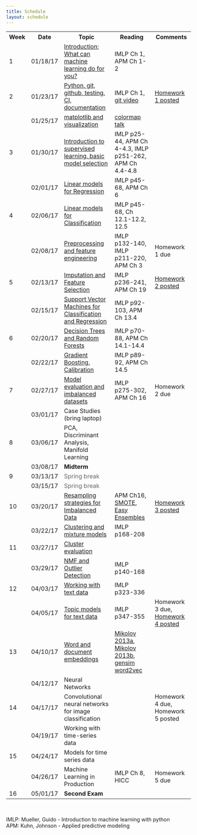 ```yaml
---
title: Schedule
layout: schedule
---
```


<div class="schedule">
<table cellspacing="0" border="0">
	<colgroup span="2"></colgroup>
	<colgroup></colgroup>
	<colgroup></colgroup>
	<colgroup></colgroup>
    <tr>
        <th>Week</th>
        <th>Date</th>
        <th>Topic</th>
        <th>Reading</th>
        <th>Comments</th>
    </tr>
	<tr>
		<td>1</td>
		<td align="right" sdval="42753" sdnum="1033;0;MM/DD/YY">01/18/17</td>
		<td><a href="https://github.com/amueller/applied_ml_spring_2017/raw/master/slides/aml-01-011817_notes.pdf">Introduction; What can machine learning do for you?</a></td>
		<td>IMLP Ch 1, APM Ch 1-2</td>
		<td><br></td>
	</tr>
	<tr>
		<td>2</td>
		<td align="right" sdval="42758" sdnum="1033;0;MM/DD/YY">01/23/17</td>
		<td><a href="https://github.com/amueller/applied_ml_spring_2017/raw/master/slides/aml-02-012317_notes.pdf">Python, git, github, testing, CI, documentation</a></td>
		<td>IMLP Ch 1, <a href="https://www.youtube.com/watch?v=1ffBJ4sVUb4">git video</a></td>
		<td><a href="https://github.com/amueller/applied_ml_spring_2017/raw/master/homeworks/HomeworkI.pdf">Homework 1 posted</a></td>
	</tr>
	<tr>
		<td><br></td>
		<td align="right" sdval="42760" sdnum="1033;0;MM/DD/YY">01/25/17</td>
		<td><a href="https://github.com/amueller/applied_ml_spring_2017/raw/master/slides/aml-03-012517_notes.pdf">matplotlib and visualization</a></td>
		<td><a href="https://www.youtube.com/watch?v=xAoljeRJ3lU">colormap talk</a></td>
		<td><br></td>
	</tr>
	<tr>
		<td>3</td>
		<td align="right" sdval="42765" sdnum="1033;0;MM/DD/YY">01/30/17</td>
		<td><a href="https://github.com/amueller/applied_ml_spring_2017/raw/master/slides/aml-04-013017_notes.pdf">Introduction to supervised learning, basic model selection</a></td>
		<td>IMLP p25-44, APM Ch 4-4.3, IMLP p251-262, APM Ch 4.4-4.8</td>
		<td><br></td>
	</tr>
	<tr>
		<td><br></td>
		<td align="right" sdval="42767" sdnum="1033;0;MM/DD/YY">02/01/17</td>
		<td><a href="https://github.com/amueller/applied_ml_spring_2017/raw/master/slides/aml-05-020117_notes.pdf">Linear models for Regression</a></td>
		<td>IMLP p45-68, APM Ch 6</td>
		<td><br></td>
	</tr>
	<tr>
		<td>4</td>
		<td align="right" sdval="42772" sdnum="1033;0;MM/DD/YY">02/06/17</td>
		<td><a href="https://github.com/amueller/applied_ml_spring_2017/raw/master/slides/aml-06-020617.pdf">Linear models for Classification</a></td>
		<td>IMLP p45-68,  Ch 12.1-12.2, 12.5</td>
		<td></td>
	</tr>
	<tr>
		<td><br></td>
		<td align="right" sdval="42774" sdnum="1033;0;MM/DD/YY">02/08/17</td>
		<td><a href="https://github.com/amueller/applied_ml_spring_2017/raw/master/slides/aml-07-020817_notes.pdf">Preprocessing and feature engineering</a></td>
		<td>IMLP p132-140, IMLP p211-220, APM Ch 3</td>
		<td>Homework 1 due</td>
	</tr>
	<tr>
		<td>5</td>
		<td align="right" sdval="42779" sdnum="1033;0;MM/DD/YY">02/13/17</td>
		<td><a href="https://github.com/amueller/applied_ml_spring_2017/raw/master/slides/aml-08-021317_notes.pdf">Imputation and Feature Selection</a></td>
		<td>IMLP p236-241, APM Ch 19</td>
		<td><a href="https://docs.google.com/document/d/1EHyWR-GZfwK5a9JJc_nFy3yvVofA11cMjvH7vXE6JH0/edit?usp=sharing">Homework 2 posted</a></td>
	</tr>
	<tr>
		<td><br></td>
		<td align="right" sdval="42781" sdnum="1033;0;MM/DD/YY">02/15/17</td>
		<td><a href="https://github.com/amueller/applied_ml_spring_2017/raw/master/slides/aml-09-021517_notes.pdf">Support Vector Machines for Classification and Regression</a></td>
		<td>IMLP p92-103, APM Ch 13.4</td>
		<td><br></td>
	</tr>
	<tr>
		<td>6</td>
		<td align="right" sdval="42786" sdnum="1033;0;MM/DD/YY">02/20/17</td>
		<td><a href="https://github.com/amueller/applied_ml_spring_2017/raw/master/slides/aml-10-022017_notes.pdf">Decision Trees and Random Forests</a></td>
		<td>IMLP p70-88, APM Ch 14.1-14.4</td>
		<td><br></td>
	</tr>
	<tr>
		<td><br></td>
		<td align="right" sdval="42788" sdnum="1033;0;MM/DD/YY">02/22/17</td>
		<td><a href="https://github.com/amueller/applied_ml_spring_2017/raw/master/slides/aml-11-022217_notes.pdf">Gradient Boosting, Calibration</a></td>
		<td>IMLP p89-92, APM Ch 14.5</td>
		<td><br></td>
	</tr>
	<tr>
		<td>7</td>
		<td align="right" sdval="42793" sdnum="1033;0;MM/DD/YY">02/27/17</td>
		<td><a href="https://github.com/amueller/applied_ml_spring_2017/raw/master/slides/aml-12-022717.pdf">Model evaluation and imbalanced datasets</a></td>
		<td>IMLP p275-302, APM Ch 16</td>
		<td>Homework 2 due</td>
	</tr>
	<tr>
		<td><br></td>
		<td align="right" sdval="42795" sdnum="1033;0;MM/DD/YY">03/01/17</td>
		<td>Case Studies (bring laptop)</td>
		<td></td>
		<td><br></td>
	</tr>
	<tr>
		<td>8</td>
		<td align="right" sdval="42800" sdnum="1033;0;MM/DD/YY">03/06/17</td>
		<td>PCA, Discriminant Analysis, Manifold Learning</td>
		<td></td>
		<td></td>
	</tr>
	<tr>
		<td><br></td>
		<td align="right" sdval="42802" sdnum="1033;0;MM/DD/YY">03/08/17</td>
		<td><b>Midterm</b></td>
		<td><br></td>
		<td><br></td>
	</tr>
	<tr>
		<td>9</td>
		<td align="right" sdval="42807" sdnum="1033;0;MM/DD/YY">03/13/17</td>
		<td><font color="#666666">Spring break</font></td>
		<td><br></td>
		<td><br></td>
	</tr>
	<tr>
		<td><br></td>
		<td align="right" sdval="42809" sdnum="1033;0;MM/DD/YY">03/15/17</td>
		<td><font color="#666666">Spring break</font></td>
		<td><br></td>
		<td><br></td>
	</tr>
	<tr>
		<td>10</td>
		<td align="right" sdval="42814" sdnum="1033;0;MM/DD/YY">03/20/17</td>
        <td><a href="https://github.com/amueller/applied_ml_spring_2017/raw/master/slides/aml-15-032017.pdf">Resampling strategies for Imbalanced Data</a><br></td>
        <td>APM Ch16, <a href="https://www.jair.org/media/953/live-953-2037-jair.pdf">SMOTE</a>, <a href="http://cs.nju.edu.cn/zhouzh/zhouzh.files/publication/tsmcb09.pdf">Easy Ensembles</a></td>
        <td><a href="https://docs.google.com/a/columbia.edu/document/d/1DAGu-Obb2tAT23IxdV9-ujm3N6-xZnIECK96N-oJRck/edit?usp=sharing">Homework 3 posted</a></td>
	</tr>
	<tr>
		<td><br></td>
		<td align="right" sdval="42816" sdnum="1033;0;MM/DD/YY">03/22/17</td>
		<td><a href="https://github.com/amueller/applied_ml_spring_2017/raw/master/slides/aml-16-032217.pdf">Clustering and mixture models</a></td>
		<td>IMLP p168-208</td>
		<td><br></td>
	</tr>
	<tr>
		<td>11</td>
		<td align="right" sdval="42821" sdnum="1033;0;MM/DD/YY">03/27/17</td>
		<td><a href="https://github.com/amueller/applied_ml_spring_2017/raw/master/slides/aml-17-032717.pdf">Cluster evaluation</a></td>
		<td></td>
		<td><br></td>
	</tr>
	<tr>
		<td><br></td>
		<td align="right" sdval="42823" sdnum="1033;0;MM/DD/YY">03/29/17</td>
		<td><a href="https://github.com/amueller/applied_ml_spring_2017/raw/master/slides/aml-18-032917.pdf">NMF and Outlier Detection</a></td>
		<td>IMLP p140-168</td>
		<td><br></td>
	</tr>
	<tr>
		<td>12</td>
		<td align="right" sdval="42828" sdnum="1033;0;MM/DD/YY">04/03/17</td>
		<td><a href="https://github.com/amueller/applied_ml_spring_2017/raw/master/slides/aml-19-040317.pdf">Working with text data</a></td>
		<td>IMLP p323-336</td>
		<td></td>
	</tr>
	<tr>
		<td><br></td>
		<td align="right" sdval="42830" sdnum="1033;0;MM/DD/YY">04/05/17</td>
		<td><a href="https://github.com/amueller/applied_ml_spring_2017/raw/master/slides/aml-20-040517_notes.pdf">Topic models for text data</a></td>
		<td>IMLP p347-355</td>
		<td>Homework 3 due, <a href="https://docs.google.com/document/d/1EhETMeCozeVGhlKW-IcgdPew-k60eGE4M0NQNaRVIVg/edit?usp=sharing">Homework 4 posted</a></td>
	</tr>
	<tr>
		<td>13</td>
		<td align="right" sdval="42835" sdnum="1033;0;MM/DD/YY">04/10/17</td>
		<td><a href="https://github.com/amueller/applied_ml_spring_2017/raw/master/slides/aml-21-041017_notes.pdf">Word and document embeddings</a></td>
		<td><a href="https://papers.nips.cc/paper/5021-distributed-representations-of-words-and-phrases-and-their-compositionality.pdf">Mikolov 2013a</a>, <a href="http://www.aclweb.org/anthology/N13-1090">Mikolov 2013b</a>,
        <a href="https://github.com/RaRe-Technologies/gensim/blob/develop/docs/notebooks/word2vec.ipynb">gensim word2vec</a></td>
		<td></td>
	</tr>
	<tr>
		<td><br></td>
		<td align="right" sdval="42837" sdnum="1033;0;MM/DD/YY">04/12/17</td>
		<td>Neural Networks</td>
		<td><br></td>
		<td><br></td>
	</tr>
	<tr>
		<td>14</td>
		<td align="right" sdval="42842" sdnum="1033;0;MM/DD/YY">04/17/17</td>
		<td>Convolutional neural networks for image classification</td>
		<td><br></td>
		<td>Homework 4 due, Homework 5 posted</td>
	</tr>
	<tr>
		<td><br></td>
		<td align="right" sdval="42844" sdnum="1033;0;MM/DD/YY">04/19/17</td>
		<td>Working with time-series data</td>
		<td><br></td>
		<td><br></td>
	</tr>
	<tr>
		<td>15</td>
		<td align="right" sdval="42849" sdnum="1033;0;MM/DD/YY">04/24/17</td>
		<td>Models for time series data</td>
		<td><br></td>
		<td><br></td>
	</tr>
	<tr>
		<td><br></td>
		<td align="right" sdval="42851" sdnum="1033;0;MM/DD/YY">04/26/17</td>
		<td>Machine Learning in Production</td>
		<td>IMLP Ch 8, HICC</td>
		<td>Homework 5 due</td>
	</tr>
	<tr>
		<td>16</td>
		<td align="right" sdval="42856" sdnum="1033;0;MM/DD/YY">05/01/17</td>
		<td><b>Second Exam</b></td>
		<td><br></td>
		<td><br></td>
	</tr>
</table>
</div>

<div class="post">
<br>
<p>
IMLP: Mueller, Guido - Introduction to machine learning with python<br>
APM: Kuhn, Johnson - Applied predictive modeling
</p>
</div>
